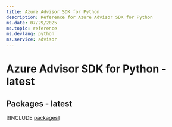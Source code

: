 ```yaml
---
title: Azure Advisor SDK for Python
description: Reference for Azure Advisor SDK for Python
ms.date: 07/29/2025
ms.topic: reference
ms.devlang: python
ms.service: advisor
---
```

# Azure Advisor SDK for Python - latest
## Packages - latest
[!INCLUDE [packages](advisor-index.md)]